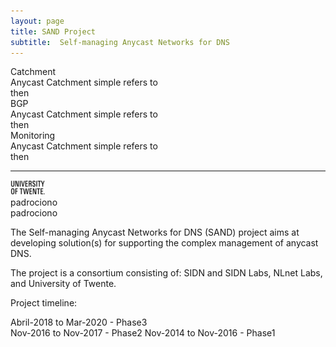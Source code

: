 ```yaml
---
layout: page
title: SAND Project
subtitle:  Self-managing Anycast Networks for DNS
---
```



<div class="wrapper">
  <div class="box a"> Catchment
    <div class="internal">
      Anycast Catchment simple refers to <br> 
      then
    </div>
  </div>

  <div class="box b">BGP
      <div class="internal">
      Anycast Catchment simple refers to <br> 
      then
    </div>
  </div>
  
  <div class="box c">Monitoring
      <div class="internal">
      Anycast Catchment simple refers to <br> 
      then
    </div>
  </div>
</div>



<hr>

<div class="wrapper">
  <div class="box a">
   <a href="http://www.utwente.nl/"><img src="/img/twente.png"></a>
  </div>
   <div class="box b">
    padrociono
  </div>
   <div class="box c">
    padrociono
  </div>
</div>

The Self-managing Anycast Networks for DNS (SAND) project aims at developing solution(s) for supporting the complex management of anycast DNS.

The project is a consortium consisting of: SIDN and SIDN Labs, NLnet Labs, and University of Twente.

Project timeline:

Abril-2018  to Mar-2020 - Phase3  
Nov-2016 to Nov-2017 - Phase2 
Nov-2014 to Nov-2016 - Phase1 






